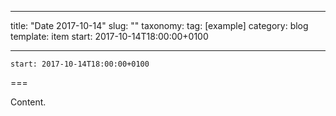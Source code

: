 
---
title: "Date 2017-10-14"
slug: ""
taxonomy:
tag: [example]
category: blog
template: item
start: 2017-10-14T18:00:00+0100

---

``start: 2017-10-14T18:00:00+0100``

===

Content.
